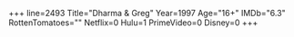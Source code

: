 +++
line=2493
Title="Dharma & Greg"
Year=1997
Age="16+"
IMDb="6.3"
RottenTomatoes=""
Netflix=0
Hulu=1
PrimeVideo=0
Disney=0
+++

